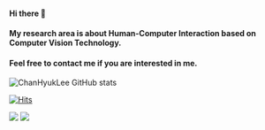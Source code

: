 #### Hi there 👋 
#### My research area is about Human-Computer Interaction based on Computer Vision Technology.
#### Feel free to contact me if you are interested in me.

![ChanHyukLee GitHub stats](https://github-readme-stats.vercel.app/api?username=LeeChanHyuk&count_private=true)

 [![Hits](https://hits.seeyoufarm.com/api/count/incr/badge.svg?url=https%3A%2F%2Fgithub.com%2FLeeChanHyuk%2Fhit-counter&count_bg=%2379C83D&title_bg=%23555555&icon=&icon_color=%23E7E7E7&title=hits&edge_flat=false)](https://hits.seeyoufarm.com)
 
  <a href="https://leechanhyuk.github.io/" target="_blank"><img src="https://img.shields.io/badge/DevBlog-000000?style=plastic&logo=Velog&logoColor=FFFFFF"/></a>
  <a href="https://www.linkedin.com/in/chanhyuk-lee-884569213" target="_blank"><img src="https://img.shields.io/badge/LinkedIn-000000?style=plastic&logo=LinkedIn&logoColor=0A66C2"/></a>

<!--
**LeeChanHyuk/LeeChanHyuk** is a ✨ _special_ ✨ repository because its `README.md` (this file) appears on your GitHub profile.

Here are some ideas to get you started:

- 🔭 I’m currently working on ...
- 🌱 I’m currently learning ...
- 👯 I’m looking to collaborate on ...
- 🤔 I’m looking for help with ...
- 💬 Ask me about ...
- 📫 How to reach me: ...
- 😄 Pronouns: ...
- ⚡ Fun fact: ...
-->
